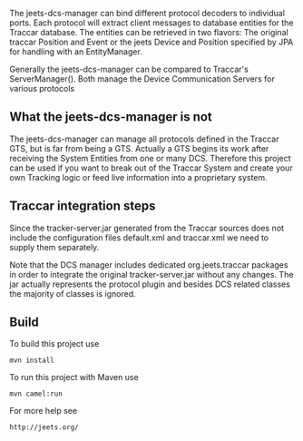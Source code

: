 


The jeets-dcs-manager can bind different protocol decoders to individual ports.
Each protocol will extract client messages to database entities for the Traccar database.
The entities can be retrieved in two flavors: The original traccar Position and Event
or the jeets Device and Position specified by JPA for handling with an EntityManager.

Generally the jeets-dcs-manager can be compared to Traccar's ServerManager().
Both manage the Device Communication Servers for various protocols


What the jeets-dcs-manager is not
--
The jeets-dcs-manager can manage all protocols defined in the Traccar GTS,
but is far from being a GTS. Actually a GTS begins its work after receiving
the System Entities from one or many DCS. Therefore this project can be used
if you want to break out of the Traccar System and create your own Tracking logic
or feed live information into a proprietary system.

Traccar integration steps
--
Since the tracker-server.jar generated from the Traccar sources
does not include the configuration files default.xml and traccar.xml
we need to supply them separately.

Note that the DCS manager includes dedicated org.jeets.traccar packages
in order to integrate the original tracker-server.jar without any changes.
The jar actually represents the protocol plugin and besides DCS related
classes the majority of classes is ignored. 



Build
--

To build this project use

    mvn install

To run this project with Maven use

    mvn camel:run

For more help see 

    http://jeets.org/

